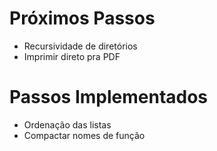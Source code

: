 # Próximos Passos

* Recursividade de diretórios
* Imprimir direto pra PDF

# Passos Implementados

* Ordenação das listas
* Compactar nomes de função